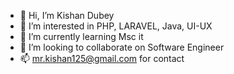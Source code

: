 - 👋 Hi, I’m Kishan Dubey
- 👀 I’m interested in PHP, LARAVEL, Java, UI-UX
- 🌱 I’m currently learning Msc it
- 💞️ I’m looking to collaborate on Software Engineer
- 📫 mr.kishan125@gmail.com for contact
